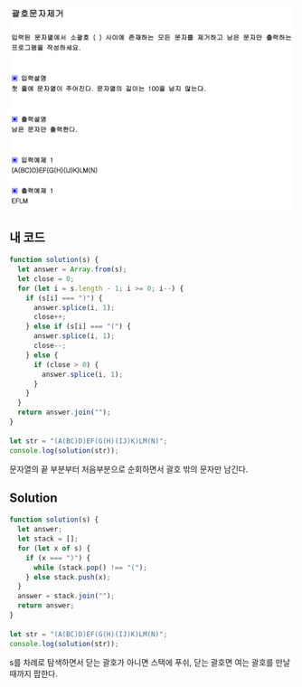 ![img](./괄호문자제거.png)

## 내 코드

```javascript
function solution(s) {
  let answer = Array.from(s);
  let close = 0;
  for (let i = s.length - 1; i >= 0; i--) {
    if (s[i] === ")") {
      answer.splice(i, 1);
      close++;
    } else if (s[i] === "(") {
      answer.splice(i, 1);
      close--;
    } else {
      if (close > 0) {
        answer.splice(i, 1);
      }
    }
  }
  return answer.join("");
}

let str = "(A(BC)D)EF(G(H)(IJ)K)LM(N)";
console.log(solution(str));
```

문자열의 끝 부분부터 처음부분으로 순회하면서 괄호 밖의 문자만 남긴다.

## Solution

```javascript
function solution(s) {
  let answer;
  let stack = [];
  for (let x of s) {
    if (x === ")") {
      while (stack.pop() !== "(");
    } else stack.push(x);
  }
  answer = stack.join("");
  return answer;
}

let str = "(A(BC)D)EF(G(H)(IJ)K)LM(N)";
console.log(solution(str));
```

s를 차례로 탐색하면서 닫는 괄호가 아니면 스택에 푸쉬,
닫는 괄호면 여는 괄호를 만날때까지 팝한다.
